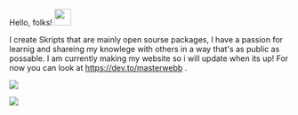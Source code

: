 Hello, folks! <img src="https://raw.githubusercontent.com/MartinHeinz/MartinHeinz/master/wave.gif" width="30px">



I create Skripts that are mainly open sourse packages, I have a passion for learnig and shareing my knowlege with others in a way that's as public as possable. I am currently making my website so i will update when its up! For now you can look at https://dev.to/masterwebb .


![](https://img.shields.io/badge/Laguages-Script,JavaScript,HTML,CSS,C++,-informational?style=flat&logo=<LOGO_NAME>&logoColor=white&color=2bbc8a)

![](https://img.shields.io/badge/Laguages-Script,JavaScript,HTML,CSS,C++,-informational?style=flat&logo=<LOGO_NAME>&logoColor=white&color=2bbc8a)
